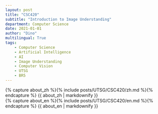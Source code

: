 ```yaml
---
layout: post
title: "CSC420"
subtitle: "Introduction to Image Understanding"
department: Computer Science
date: 2021-01-01
author: "Dino"
multilingual: True
tags:
    - Computer Science
    - Artificial Intelligence
    - AI
    - Image Understanding
    - Computer Vision
    - UTSG
    - BR5
---
```

<!-- Chinese Version -->
<div class="zh post-container">
    {% capture about_zh %}{% include posts/UTSG/CSC420/zh.md %}{% endcapture %}
    {{ about_zh | markdownify }}
</div>

<!-- English Version -->
<div class="en post-container">
    {% capture about_en %}{% include posts/UTSG/CSC420/en.md %}{% endcapture %}
    {{ about_en | markdownify }}
</div>